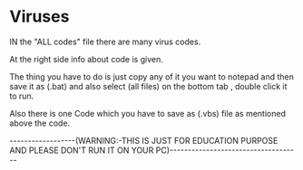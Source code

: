 # Viruses


IN the "ALL codes" file there are many virus codes.

At the right side info about code is given.

The thing you have to do is just copy any of it you want to notepad and
then save it as (.bat) and also select (all files) on the bottom tab , double click it to run.

Also there is one Code which you have to save as (.vbs) file as mentioned above the code.







------------------(WARNING:-THIS IS JUST FOR EDUCATION PURPOSE AND PLEASE DON'T RUN IT ON YOUR PC)------------------------------------
